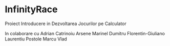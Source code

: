 # InfinityRace
Proiect Introducere in Dezvoltarea Jocurilor pe Calculator

In colaborare cu 
Adrian Catrinoiu
Arsene Marinel
Dumitru Florentin-Giuliano
Laurentiu Postole
Marcu Vlad
